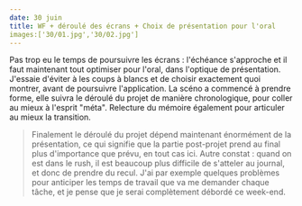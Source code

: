 ```yaml
---
date: 30 juin
title: WF + déroulé des écrans + Choix de présentation pour l'oral
images:['30/01.jpg','30/02.jpg']
---
```

Pas trop eu le temps de poursuivre les écrans : l'échéance s'approche et il faut maintenant tout optimiser pour l'oral, dans l'optique de présentation. J'essaie d'éviter à les coups à blancs et de choisir exactement quoi montrer, avant de poursuivre l'application.
La scéno a commencé à prendre forme, elle suivra le déroulé du projet de manière chronologique, pour coller au mieux à l'esprit "méta".
Relecture du mémoire également pour articuler au mieux la transition.

>Finalement le déroulé du projet dépend maintenant énormément de la présentation, ce qui signifie que la partie post-projet prend au final plus d'importance que prévu, en tout cas ici.
Autre constat : quand on est dans le rush, il est beaucoup plus difficile de s'atteler au journal, et donc de prendre du recul. J'ai par exemple quelques problèmes pour anticiper les temps de travail que va me demander chaque tâche, et je pense que je serai complètement débordé ce week-end.
